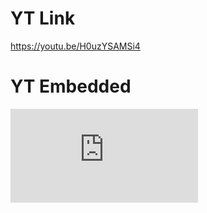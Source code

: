 # YT Link
https://youtu.be/H0uzYSAMSi4

# YT Embedded

<iframe src="https://www.youtube.com/embed/H0uzYSAMSi4" frameborder="0" allow="accelerometer; autoplay; encrypted-media; gyroscope; picture-in-picture" allowfullscreen></iframe>
